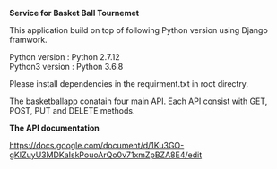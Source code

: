 <b>Service for Basket Ball Tournemet</b>

This application build on top of following Python version using Django framwork.

Python version : Python 2.7.12</br>
Python3 version : Python 3.6.8

Please install dependencies in the requirment.txt in root directry.

The basketballapp conatain four main API. Each API consist with GET, POST, PUT and DELETE methods.

<b>The API documentation</b> 

https://docs.google.com/document/d/1Ku3GO-gKIZuyU3MDKaIskPouoArQo0v71xmZpBZA8E4/edit

  



